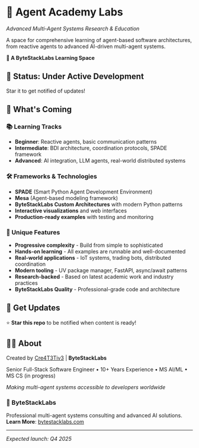 # 🤖 Agent Academy Labs
*Advanced Multi-Agent Systems Research & Education*

A space for comprehensive learning of agent-based software architectures, from reactive agents to advanced AI-driven multi-agent systems.

**🏢 A ByteStackLabs Learning Space**

## 🚧 Status: Under Active Development
Star it to get notified of updates!

## 🎯 What's Coming

### 📚 Learning Tracks
- **Beginner**: Reactive agents, basic communication patterns
- **Intermediate**: BDI architecture, coordination protocols, SPADE framework  
- **Advanced**: AI integration, LLM agents, real-world distributed systems

### 🛠️ Frameworks & Technologies
- **SPADE** (Smart Python Agent Development Environment)
- **Mesa** (Agent-based modeling framework)
- **ByteStackLabs Custom Architectures** with modern Python patterns
- **Interactive visualizations** and web interfaces
- **Production-ready examples** with testing and monitoring

### 🌟 Unique Features
- **Progressive complexity** - Build from simple to sophisticated
- **Hands-on learning** - All examples are runnable and well-documented
- **Real-world applications** - IoT systems, trading bots, distributed coordination
- **Modern tooling** - UV package manager, FastAPI, async/await patterns
- **Research-backed** - Based on latest academic work and industry practices
- **ByteStackLabs Quality** - Professional-grade code and architecture

## 🔔 Get Updates
⭐ **Star this repo** to be notified when content is ready!

## 👨‍💻 About
Created by [Cre4T3Tiv3](https://github.com/Cre4T3Tiv3) | **ByteStackLabs**

Senior Full-Stack Software Engineer • 10+ Years Experience • MS AI/ML • MS CS (in progress)

*Making multi-agent systems accessible to developers worldwide*

### 🏢 ByteStackLabs
Professional multi-agent systems consulting and advanced AI solutions.  
**Learn More**: [bytestacklabs.com](https://bytestacklabs.com)

---
*Expected launch: Q4 2025*
